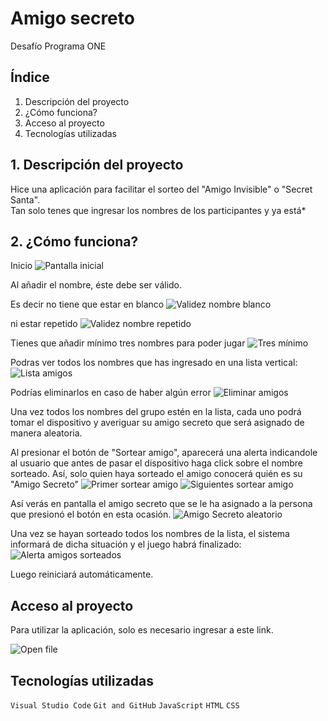 # Amigo secreto
Desafío Programa ONE

## Índice

1. Descripción del proyecto
2. ¿Cómo funciona?
3. Acceso al proyecto
4. Tecnologías utilizadas

## 1. Descripción del proyecto

Hice una aplicación para facilitar el sorteo del "Amigo Invisible" o "Secret Santa".<br>
Tan solo tenes que ingresar los nombres de los participantes y ya está*<br>


## 2. ¿Cómo funciona?

Inicio
![Pantalla inicial](https://github.com/anaelisab/challengeamigosecreto.github.io/blob/main/assets/inicio.png?raw=true)

Al añadir el nombre, éste debe ser válido.

Es decir no tiene que estar en blanco
![Validez nombre blanco](https://github.com/anaelisab/challengeamigosecreto.github.io/blob/main/assets/alertaBlanco.png?raw=true)

ni estar repetido
![Validez nombre repetido](https://github.com/anaelisab/challengeamigosecreto.github.io/blob/main/assets/alertaRepetido.png?raw=true)

Tienes que añadir mínimo tres nombres para poder jugar
![Tres mínimo](https://github.com/anaelisab/challengeamigosecreto.github.io/blob/main/assets/alertaMinimoTres.png?raw=true)

Podras ver todos los nombres que has ingresado en una lista vertical:
![Lista amigos](https://github.com/anaelisab/challengeamigosecreto.github.io/blob/main/assets/listaNombre.png?raw=true)

Podrías eliminarlos en caso de haber algún error
![Eliminar amigos](https://github.com/anaelisab/challengeamigosecreto.github.io/blob/main/assets/eliminarNombr.png?raw=true)

Una vez todos los nombres del grupo estén en la lista, cada uno podrá tomar el dispositivo y averiguar su amigo secreto que será asignado de manera aleatoria.

Al presionar el botón de "Sortear amigo", aparecerá una alerta indicandole al usuario que antes de pasar el dispositivo haga click sobre el nombre sorteado. Así, solo quien haya sorteado el amigo conocerá quién es su "Amigo Secreto"
![Primer sortear amigo](https://github.com/anaelisab/challengeamigosecreto.github.io/blob/main/assets/alertaOcultarNombre.png?raw=true)
![Siguientes sortear amigo](https://github.com/anaelisab/challengeamigosecreto.github.io/blob/main/assets/alertaOcultarNombre2.png?raw=true)

Así verás en pantalla el amigo secreto que se le ha asignado a la persona que presionó el botón en esta ocasión.
![Amigo Secreto aleatorio](https://github.com/anaelisab/challengeamigosecreto.github.io/blob/main/assets/nombreSorteado.png?raw=true)

Una vez se hayan sorteado todos los nombres de la lista, el sistema informará de dicha situación y el juego habrá finalizado:
![Alerta amigos sorteados](https://github.com/anaelisab/challengeamigosecreto.github.io/blob/main/assets/sorteoFinalizado.png?raw=true)

Luego reiniciará automáticamente.

## Acceso al proyecto

Para utilizar la aplicación, solo es necesario ingresar a este link.

![Open file](challengeamigosecreto.github.io/)



## Tecnologías utilizadas

`Visual Studio Code`
`Git and GitHub`
`JavaScript`
`HTML`
`CSS`
